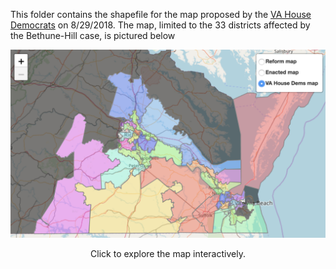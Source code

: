 This folder contains the shapefile for the map proposed by the [VA House Democrats](http://redistricting.dls.virginia.gov/2010/RedistrictingPlans.aspx#42) on 8/29/2018. The map, limited to the 33 districts affected by the Bethune-Hill case, is pictured below

[![Enacted map](housedems_preview.png)](https://rawgit.com/PrincetonUniversity/VA-gerrymander/master/Maps/Interactive/map_comparison.html)
<p align="center">Click to explore the map interactively.</p>
